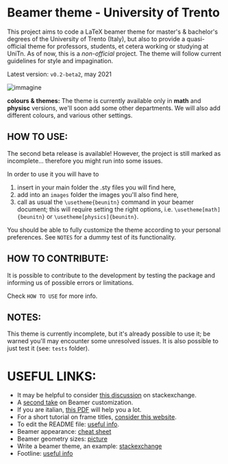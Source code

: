 # Beamer theme - University of Trento
 
This project aims to code a LaTeX beamer theme for master's & bachelor's degrees of the University of Trento (Italy), but also to provide a quasi-official theme for professors, students, et cetera working or studying at UniTn. As of now, this is a _non-official_ project. The theme will follow current guidelines for style and impagination.

Latest version: `v0.2-beta2`, may 2021

![immagine](https://user-images.githubusercontent.com/64229723/115863144-54ed6c80-a435-11eb-870e-804b5819b2a7.png)

**colours & themes:** The theme is currently available only in **math** and **physisc** versions, we'll soon add some other departments. We will also add different colours, and various other settings.

## HOW TO USE:
The second beta release is available! However, the project is still marked as incomplete... therefore you might run into some issues.

In order to use it you will have to 
1. insert in your main folder the .sty files you will find here,
2. add into an `images` folder the images you'll also find here,
3. call as usual the `\usetheme{beunitn}` command in your beamer document; this will require setting the right options, i.e. `\usetheme[math]{beunitn}` or `\usetheme[physics]{beunitn}`.

You should be able to fully customize the theme according to your personal preferences. See `NOTES` for a dummy test of its functionality.

## HOW TO CONTRIBUTE: 
It is possible to contribute to the development by testing the package and informing us of possible errors or limitations. 

Check `HOW TO USE` for more info.

## NOTES:
This theme is currently incomplete, but it's already possible to use it; be warned you'll may encounter some unresolved issues. It is also possible to just test it (see: `tests` folder). 

# USEFUL LINKS: 
- It may be helpful to consider [this discussion](https://tex.stackexchange.com/questions/146529/design-a-custom-beamer-theme-from-scratch) on stackexchange. 
- A [second take](https://www.r-bloggers.com/2011/11/create-your-own-beamer-template/) on Beamer customization.
- If you are italian, [this PDF](https://www.guitex.org/home/images/doc/GuideGuIT/intropersbeamer.pdf) will help you a lot.
- For a short tutorial on frame titles, [consider this website](https://bloerg.net/posts/customizing-the-frametitle-of-beamer-presentation/).
- To edit the README file: [useful info](https://docs.github.com/en/github/writing-on-github/basic-writing-and-formatting-syntax).
- Beamer appearance: [cheat sheet](http://www.cpt.univ-mrs.fr/~masson/latex/Beamer-appearance-cheat-sheet.pdf)
- Beamer geometry sizes: [picture](https://www.google.com/url?sa=i&url=https%3A%2F%2Ftex.stackexchange.com%2Fquestions%2F34367%2Fbeamer-frame-without-decorations-with-custom-margin&psig=AOvVaw1btF3iM-dko9MQgSazc4Ph&ust=1619707212640000&source=images&cd=vfe&ved=0CAIQjRxqFwoTCICm-dqVofACFQAAAAAdAAAAABAO)
- Write a beamer theme, an example: [stackexchange](https://tex.stackexchange.com/questions/261185/issues-with-custom-beamer-theme)
- Footline: [useful info](https://tex.stackexchange.com/questions/167648/beamer-navigation-symbols-inside-footline)
